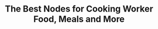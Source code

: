 ---
layout: post
title: The Best Nodes for Cooking Worker Food, Meals and More
published: true
type: video
tags: nodes
image: /files/thumbnails/cookingnodes_video.webp
excerpt: A handy list of must-have cooking nodes (video)
post-date: 2023-08-07
upddated-date: 2023-08-07
direct-link: https://www.youtube.com/watch?v=GZg7wZAYwKg
---